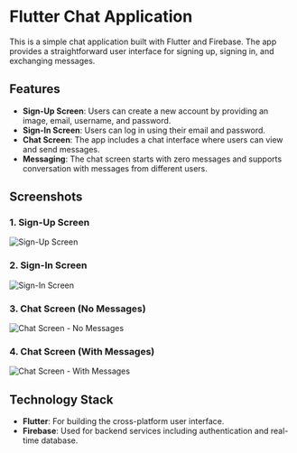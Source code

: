 
# Flutter Chat Application

This is a simple chat application built with Flutter and Firebase. The app provides a straightforward user interface for signing up, signing in, and exchanging messages.

## Features

- **Sign-Up Screen**: Users can create a new account by providing an image, email, username, and password.
- **Sign-In Screen**: Users can log in using their email and password.
- **Chat Screen**: The app includes a chat interface where users can view and send messages.
- **Messaging**: The chat screen starts with zero messages and supports conversation with messages from different users.

## Screenshots

### 1. Sign-Up Screen
![Sign-Up Screen](screenshots/signup_screen.png)

### 2. Sign-In Screen
![Sign-In Screen](screenshots/signin_screen.png)

### 3. Chat Screen (No Messages)
![Chat Screen - No Messages](screenshots/chat_no_messages.png)

### 4. Chat Screen (With Messages)
![Chat Screen - With Messages](screenshots/chat_with_messages.png)


## Technology Stack

- **Flutter**: For building the cross-platform user interface.
- **Firebase**: Used for backend services including authentication and real-time database.




